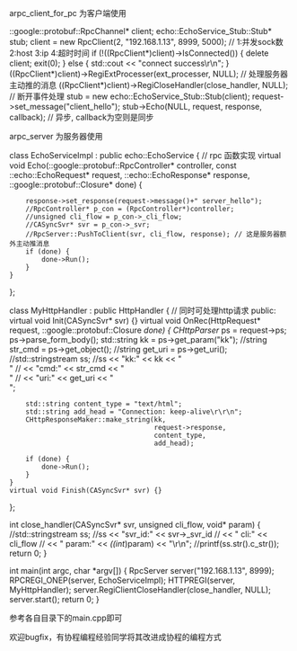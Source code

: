 arpc_client_for_pc 为客户端使用 

::google::protobuf::RpcChannel* client;
    echo::EchoService_Stub::Stub* stub;
    client = new RpcClient(2, "192.168.1.13", 8999, 5000); // 1:并发sock数 2:host 3:ip 4:超时时间
    if (!((RpcClient*)client)->IsConnected()) {
    	delete client;
		exit(0);
	} else {
		std::cout << "connect success\r\n";
	}
	((RpcClient*)client)->RegiExtProcesser(ext_processer, NULL); // 处理服务器主动推的消息
	((RpcClient*)client)->RegiCloseHandler(close_handler, NULL); // 断开事件处理
    stub = new echo::EchoService_Stub::Stub(client);
    request->set_message("client_hello");
    stub->Echo(NULL, request, response, callback); // 异步, callback为空则是同步












arpc_server 为服务器使用

class EchoServiceImpl : public echo::EchoService { // rpc 函数实现
    virtual void Echo(::google::protobuf::RpcController* controller,
                      const ::echo::EchoRequest* request,
                      ::echo::EchoResponse* response,
                      ::google::protobuf::Closure* done) {

        response->set_response(request->message()+" server_hello");
        //RpcController* p_con = (RpcController*)controller;
        //unsigned cli_flow = p_con->_cli_flow;
        //CASyncSvr* svr = p_con->_svr;
        //RpcServer::PushToClient(svr, cli_flow, response); // 这是服务器额外主动推消息
        if (done) {
            done->Run();
        }
    }
};

class MyHttpHandler : public HttpHandler { // 同时可处理http请求
public:
    virtual void Init(CASyncSvr* svr) {}
    virtual void OnRec(HttpRequest* request,
                       ::google::protobuf::Closure *done) {
        CHttpParser* ps = request->ps;
        ps->parse_form_body();
        std::string kk = ps->get_param("kk");
        //string str_cmd = ps->get_object();
        //string get_uri = ps->get_uri();
        //std::stringstream ss;
        //ss << "kk:" << kk << "<br/>"
        //    << "cmd:" << str_cmd << "<br/>"
        //    << "uri:" << get_uri << "<br/>";

        std::string content_type = "text/html";
        std::string add_head = "Connection: keep-alive\r\r\n";
        CHttpResponseMaker::make_string(kk,
                                        request->response,
                                        content_type,
                                        add_head);

        if (done) {
            done->Run();
        }
    }
    virtual void Finish(CASyncSvr* svr) {}
};


int close_handler(CASyncSvr* svr, unsigned cli_flow, void* param) {
    //std::stringstream ss;
    //ss << "svr_id:" << svr->_svr_id
    //    << " cli:" << cli_flow
    //    << " param:" << *((int*)param) << "\r\n";
    //printf(ss.str().c_str());
    return 0;
}

int main(int argc, char *argv[])
{
    RpcServer server("192.168.1.13", 8999);
    RPCREGI_ONEP(server, EchoServiceImpl);
    HTTPREGI(server, MyHttpHandler);
    server.RegiClientCloseHandler(close_handler, NULL);
    server.start();
    return 0;
}

参考各自目录下的main.cpp即可


欢迎bugfix，有协程编程经验同学将其改进成协程的编程方式